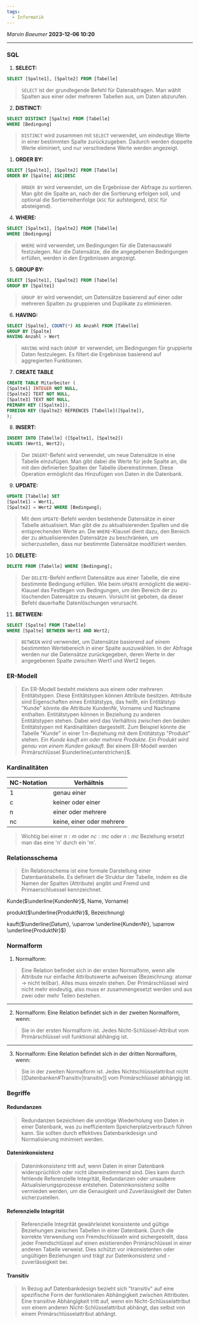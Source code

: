 ```yaml
---
tags:
  - Informatik
---
```

*Marvin Baeumer* **2023-12-06 10:20**

---
### SQL
1. **SELECT:**
```SQL
SELECT [Spalte1], [Spalte2] FROM [Tabelle]
```
> `SELECT` ist der grundlegende Befehl für Datenabfragen. Man wählt Spalten aus einer oder mehreren Tabellen aus, um Daten abzurufen.

2. **DISTINCT:**
```SQL
SELECT DISTINCT [Spalte] FROM [Tabelle]
WHERE [Bedingung]
```
> `DISTINCT` wird zusammen mit `SELECT` verwendet, um eindeutige Werte in einer bestimmten Spalte zurückzugeben. Dadurch werden doppelte Werte eliminiert, und nur verschiedene Werte werden angezeigt.

1. **ORDER BY:**
```SQL
SELECT [Spalte1], [Spalte2] FROM [Tabelle] 
ORDER BY [Spalte] ASC|DESC
```
> `ORDER BY` wird verwendet, um die Ergebnisse der Abfrage zu sortieren. Man gibt die Spalte an, nach der die Sortierung erfolgen soll, und optional die Sortierreihenfolge (`ASC` für aufsteigend, `DESC` für absteigend).

4. **WHERE:**
```SQL
SELECT [Spalte1], [Spalte2] FROM [Tabelle] 
WHERE [Bedingung]
```
> `WHERE` wird verwendet, um Bedingungen für die Datenauswahl festzulegen. Nur die Datensätze, die die angegebenen Bedingungen erfüllen, werden in den Ergebnissen angezeigt.   

<div style="page-break-after: always;"></div>

5. **GROUP BY:**
```SQL
SELECT [Spalte1], [Spalte2] FROM [Tabelle] 
GROUP BY [Spalte1]
```
> `GROUP BY` wird verwendet, um Datensätze basierend auf einer oder mehreren Spalten zu gruppieren und Duplikate zu eliminieren.

6. **HAVING:**
```SQL
SELECT [Spalte], COUNT(*) AS Anzahl FROM [Tabelle] 
GROUP BY [Spalte] 
HAVING Anzahl > Wert
```
> `HAVING` wird nach `GROUP BY` verwendet, um Bedingungen für gruppierte Daten festzulegen. Es filtert die Ergebnisse basierend auf aggregierten Funktionen.

7. **CREATE TABLE**
```SQL
CREATE TABLE Mitarbeiter ( 
[Spalte1] INTEGER NOT NULL, 
[Spalte2] TEXT NOT NULL, 
[Spalte3] TEXT NOT NULL, 
PRIMARY KEY ([Spalte1]),
FOREIGN KEY (Spalte2) REFRENCES [Tabelle]([Spalte]),
);
```
8. **INSERT:**
```SQL
INSERT INTO [Tabelle] ([Spalte1], [Spalte2]) 
VALUES (Wert1, Wert2);
```
> Der `INSERT`-Befehl wird verwendet, um neue Datensätze in eine Tabelle einzufügen. Man gibt dabei die Werte für jede Spalte an, die mit den definierten Spalten der Tabelle übereinstimmen. Diese Operation ermöglicht das Hinzufügen von Daten in die Datenbank.

9. **UPDATE:**
```SQL
UPDATE [Tabelle] SET 
[Spalte1] = Wert1, 
[Spalte2] = Wert2 WHERE [Bedingung];
```
> Mit dem `UPDATE`-Befehl werden bestehende Datensätze in einer Tabelle aktualisiert. Man gibt die zu aktualisierenden Spalten und die entsprechenden Werte an. Die `WHERE`-Klausel dient dazu, den Bereich der zu aktualisierenden Datensätze zu beschränken, um sicherzustellen, dass nur bestimmte Datensätze modifiziert werden.

<div style="page-break-after: always;"></div>

10. **DELETE:**
```SQL
DELETE FROM [Tabelle] WHERE [Bedingung];
```
> Der `DELETE`-Befehl entfernt Datensätze aus einer Tabelle, die eine bestimmte Bedingung erfüllen. Wie beim `UPDATE` ermöglicht die `WHERE`-Klausel das Festlegen von Bedingungen, um den Bereich der zu löschenden Datensätze zu steuern. Vorsicht ist geboten, da dieser Befehl dauerhafte Datenlöschungen verursacht.

11. **BETWEEN:**
```SQL
SELECT [Spalte] FROM [Tabelle] 
WHERE [Spalte] BETWEEN Wert1 AND Wert2;
```
> `BETWEEN` wird verwendet, um Datensätze basierend auf einem bestimmten Wertebereich in einer Spalte auszuwählen. In der Abfrage werden nur die Datensätze zurückgegeben, deren Werte in der angegebenen Spalte zwischen Wert1 und Wert2 liegen.

<div style="page-break-after: always;"></div>

### ER-Modell
> Ein ER-Modell besteht meistens aus einem oder mehreren Entitätstypen. Diese Entitätstypen können Attribute besitzen. Attribute sind Eigenschaften eines Entitätstyps, das heißt, ein Entitätstyp "Kunde" könnte die Attribute KundenNr, Vorname und Nachname enthalten. Entitätstypen können in Beziehung zu anderen Entitätstypen stehen. Dabei wird das Verhältnis zwischen den beiden Entitätstypen mit Kardinalitäten dargestellt. Zum Beispiel könnte die Tabelle "Kunde" in einer 1:n-Beziehung mit dem Entitätstyp "Produkt" stehen. _Ein Kunde kauft ein oder mehrere Produkte. Ein Produkt wird genau von einem Kunden gekauft._ Bei einem ER-Modell werden Primärschlüssel $\underline{unterstrichen}$.
### Kardinalitäten
| NC-Notation | Verhältnis                |
| ----------- | ------------------------- |
| 1           | genau einer               |
| c           | keiner oder einer         |
| n           | einer oder mehrere        |
| nc          | keine, einer oder mehrere |
> Wichtig bei einer $n:m$ oder $nc:mc$ oder $n:mc$ Beziehung ersetzt man das eine 'n' durch ein 'm'.
### Relationsschema
> Ein Relationschema ist eine formale Darstellung einer Datenbanktabelle. Es definiert die Struktur der Tabelle, indem es die Namen der Spalten (Attribute) angibt und Fremd und Primaerschluessel kennzeichnet.

Kunde($\underline{KundenNr}$, Name, Vorname)

produkt($\underline{ProduktNr}$, Bezeichnung)

kauft($\underline{Datum}, \uparrow \underline{KundenNr}, \uparrow \underline{ProduktNr}$)

<div style="page-break-after: always;"></div>

### Normalform
1. Normalform:
> Eine Relation befindet sich in der ersten Normalform, wenn alle Attribute nur einfache Attributswerte aufweisen (Bezeichnung: atomar $\rightarrow$ nicht teilbar). Alles muss einzeln stehen. Der Primärschlüssel wird nicht mehr eindeutig, also muss er zusammengesetzt werden und aus zwei oder mehr Teilen bestehen.
--- 
2. Normalform: Eine Relation befindet sich in der zweiten Normalform, wenn:
> Sie in der ersten Normalform ist.
> Jedes Nicht-Schlüssel-Attribut vom Primärschlüssel voll funktional abhängig ist.
---
3. Normalform: Eine Relation befindet sich in der dritten Normalform, wenn:
> Sie in der zweiten Normalform ist.
> Jedes Nichtschlüsselattribut nicht [[Datenbanken#Transitiv|transitiv]] vom Primärschlüssel abhängig ist.

<div style="page-break-after: always;"></div>

### Begriffe
#### Redundanzen
> Redundanzen bezeichnen die unnötige Wiederholung von Daten in einer Datenbank, was zu ineffizientem Speicherplatzverbrauch führen kann. Sie sollten durch effektives Datenbankdesign und Normalisierung minimiert werden.
#### Dateninkonsistenz
> Dateninkonsistenz tritt auf, wenn Daten in einer Datenbank widersprüchlich oder nicht übereinstimmend sind. Dies kann durch fehlende Referenzielle Integrität, Redundanzen oder unsaubere Aktualisierungsprozesse entstehen. Dateninkonsistenz sollte vermieden werden, um die Genauigkeit und Zuverlässigkeit der Daten sicherzustellen.
#### Referenzielle Integrität
> Referenzielle Integrität gewährleistet konsistente und gültige Beziehungen zwischen Tabellen in einer Datenbank. Durch die korrekte Verwendung von Fremdschlüsseln wird sichergestellt, dass jeder Fremdschlüssel auf einen existierenden Primärschlüssel in einer anderen Tabelle verweist. Dies schützt vor inkonsistenten oder ungültigen Beziehungen und trägt zur Datenkonsistenz und -zuverlässigkeit bei.
#### Transitiv
> In Bezug auf Datenbankdesign bezieht sich "transitiv" auf eine spezifische Form der funktionalen Abhängigkeit zwischen Attributen. Eine transitive Abhängigkeit tritt auf, wenn ein Nicht-Schlüsselattribut von einem anderen Nicht-Schlüsselattribut abhängt, das selbst von einem Primärschlüsselattribut abhängt.